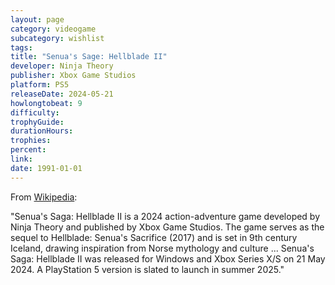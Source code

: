 ```yaml
---
layout: page
category: videogame
subcategory: wishlist
tags: 
title: "Senua's Sage: Hellblade II"
developer: Ninja Theory
publisher: Xbox Game Studios
platform: PS5
releaseDate: 2024-05-21
howlongtobeat: 9
difficulty:
trophyGuide:
durationHours:
trophies:
percent:
link:
date: 1991-01-01
---
```


From [Wikipedia](https://en.wikipedia.org/wiki/Senua%27s_Saga:_Hellblade_II):

"Senua's Saga: Hellblade II is a 2024 action-adventure game developed by Ninja Theory and published by Xbox Game Studios. The game serves as the sequel to Hellblade: Senua's Sacrifice (2017) and is set in 9th century Iceland, drawing inspiration from Norse mythology and culture ... Senua's Saga: Hellblade II was released for Windows and Xbox Series X/S on 21 May 2024. A PlayStation 5 version is slated to launch in summer 2025."
